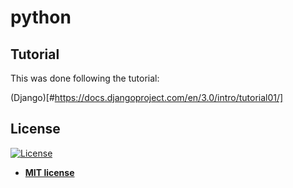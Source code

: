 # python

## Tutorial

This was done following the tutorial:

(Django)[#https://docs.djangoproject.com/en/3.0/intro/tutorial01/]

## License

[![License](http://img.shields.io/:license-mit-blue.svg?style=flat-square)](http://badges.mit-license.org)

- **[MIT license](http://opensource.org/licenses/mit-license.php)**
